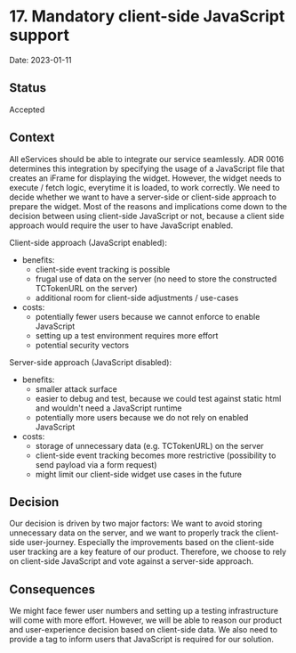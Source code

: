 # 17. Mandatory client-side JavaScript support

Date: 2023-01-11

## Status

Accepted

## Context

All eServices should be able to integrate our service seamlessly.
ADR 0016 determines this integration by specifying the usage of a JavaScript file that creates an iFrame for displaying the widget.
However, the widget needs to execute / fetch logic, everytime it is loaded, to work correctly.
We need to decide whether we want to have a server-side or client-side approach to prepare the widget.
Most of the reasons and implications come down to the decision between using client-side JavaScript or not, because a client side approach would require the user to have JavaScript enabled.

Client-side approach (JavaScript enabled):

- benefits:
  - client-side event tracking is possible
  - frugal use of data on the server (no need to store the constructed TCTokenURL on the server)
  - additional room for client-side adjustments / use-cases
- costs:
  - potentially fewer users because we cannot enforce to enable JavaScript
  - setting up a test environment requires more effort
  - potential security vectors

Server-side approach (JavaScript disabled):

- benefits:
  - smaller attack surface
  - easier to debug and test, because we could test against static html and wouldn't need a JavaScript runtime
  - potentially more users because we do not rely on enabled JavaScript
- costs:
  - storage of unnecessary data (e.g. TCTokenURL) on the server
  - client-side event tracking becomes more restrictive (possibility to send payload via a form request)
  - might limit our client-side widget use cases in the future

## Decision

Our decision is driven by two major factors: We want to avoid storing unnecessary data on the server, and we want to properly track the client-side user-journey.
Especially the improvements based on the client-side user tracking are a key feature of our product. Therefore, we choose to rely on client-side JavaScript and vote against a server-side approach.

## Consequences

We might face fewer user numbers and setting up a testing infrastructure will come with more effort.
However, we will be able to reason our product and user-experience decision based on client-side data.
We also need to provide a <noscript> tag to inform users that JavaScript is required for our solution.
